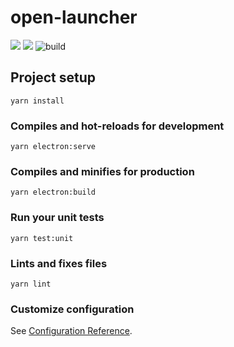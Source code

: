 # open-launcher

<a href="https://codeclimate.com/github/sirussu/open-launcher/maintainability"><img src="https://api.codeclimate.com/v1/badges/4556a1baef9d1ac9d8a8/maintainability" /></a>
<a href="https://codeclimate.com/github/sirussu/open-launcher/test_coverage"><img src="https://api.codeclimate.com/v1/badges/4556a1baef9d1ac9d8a8/test_coverage" /></a>
![build](https://github.com/sirussu/open-launcher/workflows/build/badge.svg)

## Project setup
```
yarn install
```

### Compiles and hot-reloads for development
```
yarn electron:serve
```

### Compiles and minifies for production
```
yarn electron:build
```

### Run your unit tests
```
yarn test:unit
```

### Lints and fixes files
```
yarn lint
```

### Customize configuration
See [Configuration Reference](https://cli.vuejs.org/config/).
